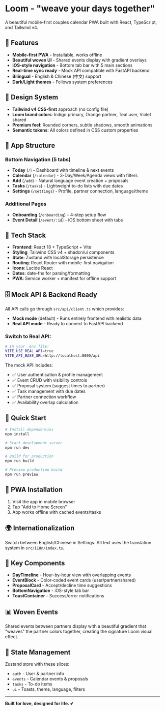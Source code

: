 # Loom - "weave your days together"

A beautiful mobile-first couples calendar PWA built with React, TypeScript, and Tailwind v4.

## 🚀 Features

- **Mobile-first PWA** - Installable, works offline
- **Beautiful woven UI** - Shared events display with gradient overlays  
- **iOS-style navigation** - Bottom tab bar with 5 main sections
- **Real-time sync ready** - Mock API compatible with FastAPI backend
- **Bilingual** - English & Chinese (中文) support
- **Dark/Light themes** - Follows system preferences

## 🎨 Design System

- **Tailwind v4 CSS-first** approach (no config file)
- **Loom brand colors**: Indigo primary, Orange partner, Teal user, Violet shared
- **Premium feel**: Rounded corners, subtle shadows, smooth animations
- **Semantic tokens**: All colors defined in CSS custom properties

## 📱 App Structure

### Bottom Navigation (5 tabs)
- **Today** (`/`) - Dashboard with timeline & next events
- **Calendar** (`/calendar`) - 3-Day/Week/Agenda views with filters  
- **Add** (`/add`) - Natural language event creation + proposals
- **Tasks** (`/tasks`) - Lightweight to-do lists with due dates
- **Settings** (`/settings`) - Profile, partner connection, language/theme

### Additional Pages
- **Onboarding** (`/onboarding`) - 4-step setup flow
- **Event Detail** (`/event/:id`) - iOS bottom sheet with tabs

## 🔧 Tech Stack

- **Frontend**: React 18 + TypeScript + Vite
- **Styling**: Tailwind CSS v4 + shadcn/ui components
- **State**: Zustand with localStorage persistence
- **Routing**: React Router with mobile-first navigation
- **Icons**: Lucide React
- **Dates**: date-fns for parsing/formatting
- **PWA**: Service worker + manifest for offline support

## 🗄️ Mock API & Backend Ready

All API calls go through `src/api/client.ts` which provides:
- **Mock mode** (default) - Runs entirely frontend with realistic data
- **Real API mode** - Ready to connect to FastAPI backend

### Switch to Real API:
```bash
# In your .env file:
VITE_USE_REAL_API=true
VITE_API_BASE_URL=http://localhost:8000/api
```

The mock API includes:
- ✅ User authentication & profile management
- ✅ Event CRUD with visibility controls
- ✅ Proposal system (suggest times to partner)  
- ✅ Task management with due dates
- ✅ Partner connection workflow
- ✅ Availability overlap calculation

## 🚀 Quick Start

```bash
# Install dependencies
npm install

# Start development server  
npm run dev

# Build for production
npm run build

# Preview production build
npm run preview
```

## 📱 PWA Installation

1. Visit the app in mobile browser
2. Tap "Add to Home Screen" 
3. App works offline with cached events/tasks

## 🌍 Internationalization

Switch between English/Chinese in Settings. All text uses the translation system in `src/i18n/index.ts`.

## 🎯 Key Components

- **DayTimeline** - Hour-by-hour view with overlapping events
- **EventBlock** - Color-coded event cards (user/partner/shared)
- **ProposalCard** - Accept/decline time suggestions
- **BottomNavigation** - iOS-style tab bar
- **ToastContainer** - Success/error notifications

## 📊 Woven Events

Shared events between partners display with a beautiful gradient that "weaves" the partner colors together, creating the signature Loom visual effect.

## 🔄 State Management

Zustand store with these slices:
- `auth` - User & partner info
- `events` - Calendar events & proposals  
- `tasks` - To-do items
- `ui` - Toasts, theme, language, filters

---

**Built for love, designed for life.** 💕